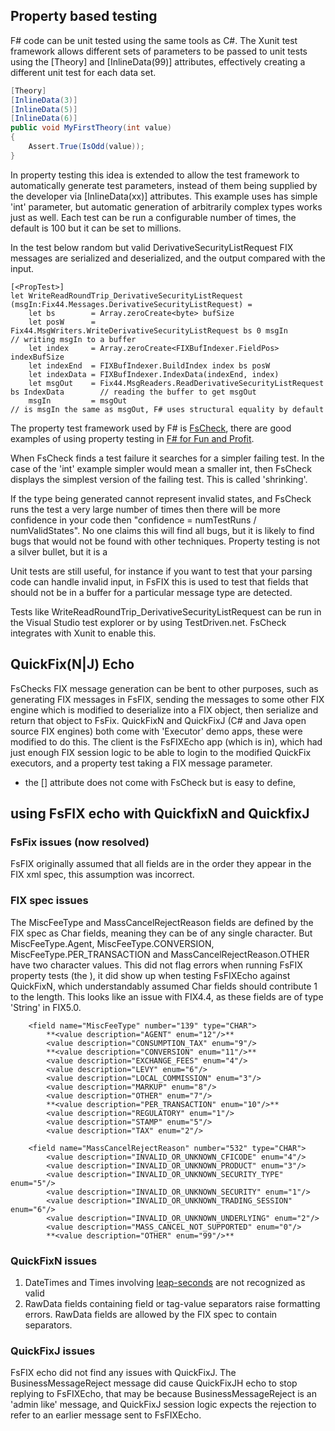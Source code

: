 
## Property based testing


F# code can be unit tested using the same tools as C#. The Xunit test framework allows different sets of parameters to be passed to unit tests using the [Theory] and [InlineData(99)] attributes, effectively creating a different unit test for each data set.

```C#
[Theory]
[InlineData(3)]
[InlineData(5)]
[InlineData(6)]
public void MyFirstTheory(int value)
{
    Assert.True(IsOdd(value));
}
```

In property testing this idea is extended to allow the test framework to automatically generate test parameters, instead of them being supplied by the developer via [InlineData(xx)] attributes. This example uses has simple 'int' parameter, but automatic generation of arbitrarily complex types works just as well. Each test can be run a configurable number of times, the default is 100 but it can be set to millions.

In the test below random but valid DerivativeSecurityListRequest FIX messages are serialized and deserialized, and the output compared with the input.

```F#
[<PropTest>]
let WriteReadRoundTrip_DerivativeSecurityListRequest (msgIn:Fix44.Messages.DerivativeSecurityListRequest) = 
    let bs        = Array.zeroCreate<byte> bufSize
    let posW      = Fix44.MsgWriters.WriteDerivativeSecurityListRequest bs 0 msgIn          // writing msgIn to a buffer
    let index     = Array.zeroCreate<FIXBufIndexer.FieldPos> indexBufSize
    let indexEnd  = FIXBufIndexer.BuildIndex index bs posW
    let indexData = FIXBufIndexer.IndexData(indexEnd, index)
    let msgOut    = Fix44.MsgReaders.ReadDerivativeSecurityListRequest bs IndexData        // reading the buffer to get msgOut
    msgIn         = msgOut                                                                 // is msgIn the same as msgOut, F# uses structural equality by default
```

The property test framework used by F# is [FsCheck](https://fscheck.github.io/FsCheck), there are good examples of using property testing in [F# for Fun and Profit](http://fsharpforfunandprofit.com/posts/property-based-testing).

When FsCheck finds a test failure it searches for a simpler failing test. In the case of the 'int' example simpler would mean a smaller int, then FsCheck displays the simplest version of the failing test. This is called 'shrinking'.

If the type being generated cannot represent invalid states, and FsCheck runs the test a very large number of times then there will be more confidence in your code then "confidence = numTestRuns / numValidStates". No one claims this will find all bugs, but it is likely to find bugs that would not be found with other techniques. Property testing is not a silver bullet, but it is a 

Unit tests are still useful, for instance if you want to test that your parsing code can handle invalid input, in FsFIX this is used to test that fields that should not be in a buffer for a particular message type are detected.

Tests like WriteReadRoundTrip_DerivativeSecurityListRequest can be run in the Visual Studio test explorer or by using TestDriven.net. FsCheck integrates with Xunit to enable this. 




## QuickFix(N|J) Echo

FsChecks FIX message generation can be bent to other purposes, such as generating FIX messages in FsFIX, sending the messages to some other FIX engine which is modified to deserialize into a FIX object, then serialize and return that object to FsFix. QuickFixN and QuickFixJ (C# and Java open source FIX engines) both come with 'Executor' demo apps, these were modified to do this. The client is the FsFIXEcho app (which is in), which had just enough FIX session logic to be able to login to the modified QuickFix executors, and a property test taking a FIX message parameter. 




* the [<PropTest>] attribute does not come with FsCheck but is easy to define, 


## using FsFIX echo with QuickfixN and QuickfixJ 



### FsFix issues (now resolved)

FsFIX originally assumed that all fields are in the order they appear in the FIX xml spec, this assumption was incorrect. 


### FIX spec issues

The MiscFeeType and MassCancelRejectReason fields are defined by the FIX spec as Char fields, meaning they can be of any single character. But MiscFeeType.Agent, MiscFeeType.CONVERSION, MiscFeeType.PER_TRANSACTION and MassCancelRejectReason.OTHER have two character values. This did not flag errors when running FsFIX property tests (the ), it did show up when testing FsFIXEcho against QuickFixN, which understandably assumed Char fields should contribute 1 to the length. This looks like an issue with FIX4.4, as these fields are of type 'String' in FIX5.0.

        <field name="MiscFeeType" number="139" type="CHAR">
            **<value description="AGENT" enum="12"/>**
            <value description="CONSUMPTION_TAX" enum="9"/>
            **<value description="CONVERSION" enum="11"/>**
            <value description="EXCHANGE_FEES" enum="4"/>
            <value description="LEVY" enum="6"/>
            <value description="LOCAL_COMMISSION" enum="3"/>
            <value description="MARKUP" enum="8"/>
            <value description="OTHER" enum="7"/>
            **<value description="PER_TRANSACTION" enum="10"/>**
            <value description="REGULATORY" enum="1"/>
            <value description="STAMP" enum="5"/>
            <value description="TAX" enum="2"/>

        <field name="MassCancelRejectReason" number="532" type="CHAR">
            <value description="INVALID_OR_UNKNOWN_CFICODE" enum="4"/>
            <value description="INVALID_OR_UNKNOWN_PRODUCT" enum="3"/>
            <value description="INVALID_OR_UNKNOWN_SECURITY_TYPE" enum="5"/>
            <value description="INVALID_OR_UNKNOWN_SECURITY" enum="1"/>
            <value description="INVALID_OR_UNKNOWN_TRADING_SESSION" enum="6"/>
            <value description="INVALID_OR_UNKNOWN_UNDERLYING" enum="2"/>
            <value description="MASS_CANCEL_NOT_SUPPORTED" enum="0"/>
            **<value description="OTHER" enum="99"/>**


### QuickFixN issues

1. DateTimes and Times involving [leap-seconds](https://en.wikipedia.org/wiki/Leap_second) are not recognized as valid
2. RawData fields containing field or tag-value separators raise formatting errors. RawData fields are allowed by the FIX spec to contain separators.

### QuickFixJ issues

FsFIX echo did not find any issues with QuickFixJ. The BusinessMessageReject message did cause QuickFixJH echo to stop replying to FsFIXEcho, that may be because BusinessMessageReject is an 'admin like' message, and QuickFixJ session logic expects the rejection to refer to an earlier message sent to FsFIXEcho.














